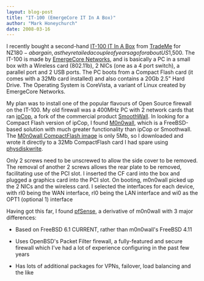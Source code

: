```yaml
---
layout: blog-post
title: "IT-100 (EmergeCore IT In A Box)"
author: "Mark Honeychurch"
date: 2008-03-16
---
```


I recently bought a second-hand [IT-100 IT In A Box](http://www.emergecore.com/products/index.php) from [TradeMe](http://www.trademe.co.nz/) for NZ$180 - a bargain, as they retailed a couple of years ago for about US$1,500. The IT-100 is made by [EmergeCore Networks](http://www.emergecore.com/), and is basically a PC in a small box with a Wireless card (802.11b), 2 NICs (one as a 4 port switch), a parallel port and 2 USB ports. The PC boots from a Compact Flash card (it comes with a 32Mb card installed) and also contains a 20Gb 2.5" Hard Drive. The Operating System is CoreVista, a variant of Linux created by EmergeCore Networks.

My plan was to install one of the popular flavours of Open Source firewall on the IT-100. My old firewall was a 400MHz PC with 2 network cards that ran [ipCop](http://www.ipcop.org/), a fork of the commercial product [SmoothWall](http://www.smoothwall.com/). In looking for a Compact Flash version of ipCop, I found [M0n0wall](http://m0n0.ch/), which is a FreeBSD-based solution with much greater functionality than ipCop or Smoothwall. The [M0n0wall CompactFlash image](http://m0n0.ch/wall/download.php?file=generic-pc-1.22.img) is only 5Mb, so I downloaded and wrote it directly to a 32Mb CompactFlash card I had spare using [physdiskwrite](http://m0n0.ch/wall/physdiskwrite.php).

Only 2 screws need to be unscrewed to allow the side cover to be removed. The removal of another 2 screws allows the rear plate to be removed, facilitating use of the PCI slot. I inserted the CF card into the box and plugged a graphics card into the PCI slot. On booting, m0n0wall picked up the 2 NICs and the wireless card. I selected the interfaces for each device, with rl0 being the WAN interface, rl0 being the LAN interface and wi0 as the OPT1 (optional 1) interface

Having got this far, I found [pfSense](http://www.pfsense.org/), a derivative of m0n0wall with 3 major differences:

* Based on FreeBSD 6.1 CURRENT, rather than m0n0wall's FreeBSD 4.11

* Uses OpenBSD's Packet Filter firewall, a fully-featured and secure firewall which I've had a lot of experience configuring in the past few years

* Has lots of additional packages for VPNs, failover, load balancing and the like
